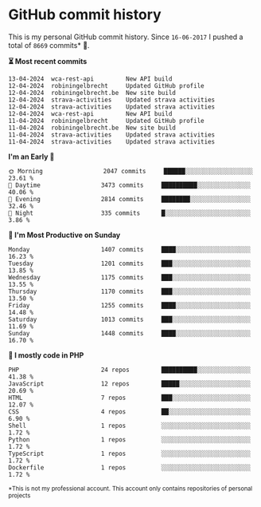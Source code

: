 # GitHub commit history
This is my personal GitHub commit history. Since <!--START_SECTION:first-commit-date-->`16-06-2017`<!--END_SECTION:first-commit-date--> I pushed a total of <!--START_SECTION:total-commit-count-->`8669`<!--END_SECTION:total-commit-count--> commits* 🎉.

<!--START_SECTION:most-recent-commits-->
**⏳ Most recent commits**
                                        
```text
13-04-2024  wca-rest-api         New API build
12-04-2024  robiningelbrecht     Updated GitHub profile
12-04-2024  robiningelbrecht.be  New site build
12-04-2024  strava-activities    Updated strava activities
12-04-2024  strava-activities    Updated strava activities
12-04-2024  wca-rest-api         New API build
11-04-2024  robiningelbrecht     Updated GitHub profile
11-04-2024  robiningelbrecht.be  New site build
11-04-2024  strava-activities    Updated strava activities
11-04-2024  strava-activities    Updated strava activities
```
<!--END_SECTION:most-recent-commits-->  

<!--START_SECTION:commits-per-day-time-->
**I&#039;m an Early 🐤**

```text
🌞 Morning                 2047 commits     ██████░░░░░░░░░░░░░░░░░░░   23.61 %
🌆 Daytime                 3473 commits     ██████████░░░░░░░░░░░░░░░   40.06 %
🌃 Evening                 2814 commits     ████████░░░░░░░░░░░░░░░░░   32.46 %
🌙 Night                   335 commits      █░░░░░░░░░░░░░░░░░░░░░░░░   3.86 %
```
<!--END_SECTION:commits-per-day-time-->  

<!--START_SECTION:commits-per-weekday-->
**📅 I&#039;m Most Productive on Sunday**

```text
Monday                    1407 commits     ████░░░░░░░░░░░░░░░░░░░░░   16.23 %
Tuesday                   1201 commits     ███░░░░░░░░░░░░░░░░░░░░░░   13.85 %
Wednesday                 1175 commits     ███░░░░░░░░░░░░░░░░░░░░░░   13.55 %
Thursday                  1170 commits     ███░░░░░░░░░░░░░░░░░░░░░░   13.50 %
Friday                    1255 commits     ████░░░░░░░░░░░░░░░░░░░░░   14.48 %
Saturday                  1013 commits     ███░░░░░░░░░░░░░░░░░░░░░░   11.69 %
Sunday                    1448 commits     ████░░░░░░░░░░░░░░░░░░░░░   16.70 %
```
<!--END_SECTION:commits-per-weekday-->  

<!--START_SECTION:repos-per-language-->
**💬 I mostly code in PHP**

```text
PHP                       24 repos         ██████████░░░░░░░░░░░░░░░   41.38 %
JavaScript                12 repos         █████░░░░░░░░░░░░░░░░░░░░   20.69 %
HTML                      7 repos          ███░░░░░░░░░░░░░░░░░░░░░░   12.07 %
CSS                       4 repos          ██░░░░░░░░░░░░░░░░░░░░░░░   6.90 %
Shell                     1 repos          ░░░░░░░░░░░░░░░░░░░░░░░░░   1.72 %
Python                    1 repos          ░░░░░░░░░░░░░░░░░░░░░░░░░   1.72 %
TypeScript                1 repos          ░░░░░░░░░░░░░░░░░░░░░░░░░   1.72 %
Dockerfile                1 repos          ░░░░░░░░░░░░░░░░░░░░░░░░░   1.72 %
```
<!--END_SECTION:repos-per-language-->  

<sub>*This is not my professional account. This account only contains repositories of personal projects</sub>
